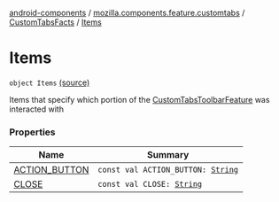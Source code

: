 [android-components](../../../index.md) / [mozilla.components.feature.customtabs](../../index.md) / [CustomTabsFacts](../index.md) / [Items](./index.md)

# Items

`object Items` [(source)](https://github.com/mozilla-mobile/android-components/blob/master/components/feature/customtabs/src/main/java/mozilla/components/feature/customtabs/CustomTabsFacts.kt#L19)

Items that specify which portion of the [CustomTabsToolbarFeature](../../-custom-tabs-toolbar-feature/index.md) was interacted with

### Properties

| Name | Summary |
|---|---|
| [ACTION_BUTTON](-a-c-t-i-o-n_-b-u-t-t-o-n.md) | `const val ACTION_BUTTON: `[`String`](https://kotlinlang.org/api/latest/jvm/stdlib/kotlin/-string/index.html) |
| [CLOSE](-c-l-o-s-e.md) | `const val CLOSE: `[`String`](https://kotlinlang.org/api/latest/jvm/stdlib/kotlin/-string/index.html) |
